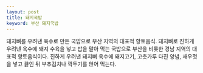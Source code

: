 ```yaml
---
layout: post
title: 돼지국밥
keyword: 부산 돼지국밥
---
```


<p>돼지뼈를 우려낸 육수로 만든 국밥으로 부산 지역의 대표적 향토음식. 돼지뼈로 진하게 우려낸 육수에 돼지 수육을 넣고 밥을 말아 먹는 국밥으로 부산을 비롯한 경남 지역의 대표적 향토음식이다. 진하게 우려낸 돼지뼈 육수에 돼지고기, 고춧가루 다진 양념, 새우젓을 넣고 끓인 뒤 부추김치나 깍두기를 얹어 먹는다.</p>